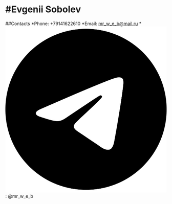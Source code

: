 #Evgenii Sobolev
====
##Contacts
*Phone: +79141622610
*Email: mr_w_e_b@mail.ru
*![telegram](/img/telegram.svg "telegram"): @mr_w_e_b